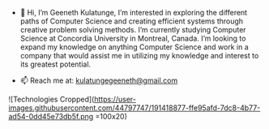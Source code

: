- 👋 Hi, I’m Geeneth Kulatunge, I’m interested in exploring the different paths of Computer Science and creating efficient systems through creative problem solving methods. I’m currently studying Computer Science at Concordia University in Montreal, Canada. I’m looking to expand my knowledge on anything Computer Science and work in a company that would assist me in utilizing my knowledge and interest to its greatest potential. 

- 📫 Reach me at: kulatungegeeneth@gmail.com

![Technologies Cropped](https://user-images.githubusercontent.com/44797747/191418877-ffe95afd-7dc8-4b77-ad54-0dd45e73db5f.png =100x20)

<!---
Geeneth/Geeneth is a ✨ special ✨ repository because its `README.md` (this file) appears on your GitHub profile.
You can click the Preview link to take a look at your changes.
--->
